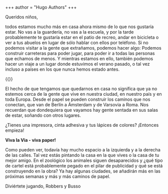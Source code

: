 +++
author = "Hugo Authors"
+++

Queridos niños,

todos estamos mucho más en casa ahora mismo de lo que nos gustaría estar. No vas a la guardería, no vas a la escuela, y por la tarde probablemente te gustaría estar en el patio de recreo, andar en bicicleta o ver a tus abuelos en lugar de sólo hablar con ellos por teléfono. Si no podemos visitar a la gente que extrañamos, podemos hacer algo: Podemos construir carreteras para poder jugar, para poder ir a todas las personas que echamos de menos. Y mientras estamos en ello, también podemos hacer un viaje a un lugar donde estuvimos el verano pasado, o tal vez incluso a países en los que nunca hemos estado antes.

{{<gallery>}}

El hecho de que tengamos que quedarnos en casa no significa que ya no estemos cerca de la gente que vive en nuestra ciudad, en nuestro país y en toda Europa. Desde el papel se pueden construir los caminos que nos conectan, que van de Berlín a Ámsterdam y de Varsovia a Roma. Nos recuerdan que dondequiera que vayamos hay gente sentada en sus salas de estar, soñando con otros lugares.

¿Tienes una impresora, cinta adhesiva y tus lápices de colores? ¡Entonces empieza!

**Viva la Via - viva paper!**

Como pueden ver, todavía hay mucho espacio a la izquierda y a la derecha de las calles. Tal vez estás pintando la casa en la que vives o la casa de tu mejor amigo. En el zoológico los animales siguen desaparecidos y ¿qué tipo de cartel está probablemente pegado en el pilar de publicidad y qué se está construyendo en la obra? Ya hay algunas ciudades, se añadirán más en las próximas semanas y más y más caminos de papel.

Diviértete jugando, Robbers y Busso
